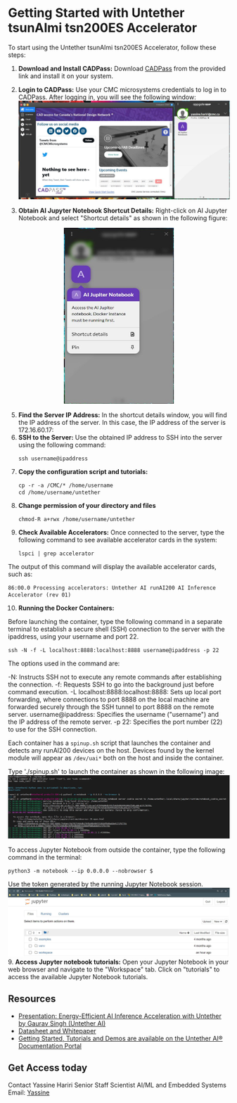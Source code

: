 # Getting Started with Untether tsunAImi tsn200ES Accelerator
To start using the Untether tsunAImi tsn200ES Accelerator, follow these steps:
1. **Download and Install CADPass:**
   Download [CADPass](https://www.cmc.ca/cadpass/) from the provided link and install it on your system.
   
2. **Login to CADPass:**
   Use your CMC microsystems credentials to log in to CADPass. After logging in, you will see the following window:
   ![Image Alt Text](https://github.com/cmcmicrosystems/Untether-tsunAImi-Accelerator/blob/main/cadpass.JPG)
   
3. **Obtain AI Jupyter Notebook Shortcut Details:**
   Right-click on AI Jupyter Notebook and select "Shortcut details" as shown in the following figure: 
<p align="center">
    <img src="https://github.com/cmcmicrosystems/Untether-tsunAImi-Accelerator/blob/main/cadpass1.JPG" alt="Image Alt Text" style="width: 250px; height: 400px;">
</p>

5. **Find the Server IP Address:**
   In the shortcut details window, you will find the IP address of the server. In this case, the IP address of the server is 172.16.60.17:    
6. **SSH to the Server:**
   Use the obtained IP address to SSH into the server using the following command:
   ```
   ssh username@ipaddress                     
   ```
7. **Copy the configuration script and tutorials:**
   ```
   cp -r -a /CMC/* /home/username
   cd /home/username/untether
   ```
8. **Change permission of your directory and files**
   ```
   chmod-R a+rwx /home/username/untether
   ```   
9. **Check Available Accelerators:**
Once connected to the server, type the following command to see available accelerator cards in the system:
   ```
   lspci | grep accelerator
   ```
The output of this command will display the available accelerator cards, such as:
   ```
   86:00.0 Processing accelerators: Untether AI runAI200 AI Inference Accelerator (rev 01)
   ```
10. **Running the Docker Containers:**

Before launching the container, type the following command in a separate terminal to establish a secure shell (SSH) connection to the server with the ipaddress, using your username and port 22.
```
ssh -N -f -L localhost:8888:localhost:8888 username@ipaddress -p 22
```
 The options used in the command are:

-N: Instructs SSH not to execute any remote commands after establishing the connection.
-f: Requests SSH to go into the background just before command execution.
-L localhost:8888:localhost:8888: Sets up local port forwarding, where connections to port 8888 on the local machine are forwarded securely through the SSH tunnel to port 8888 on the remote server.
username@ipaddress: Specifies the username ("username") and the IP address of the remote server.
-p 22: Specifies the port number (22) to use for the SSH connection.

Each container has a `spinup.sh` script that launches the container and detects any runAI200 devices on the host. Devices found by the kernel module will appear as `/dev/uai*` both on the host and inside the container.

Type './spinup.sh' to launch the container as shown in the following image:
![Image Alt Text](https://github.com/cmcmicrosystems/Untether-tsunAImi-Accelerator/blob/main/docker.JPG)

To access Jupyter Notebook from outside the container, type the following command in the terminal:
```
python3 -m notebook --ip 0.0.0.0 --nobrowser $
```
Use the token generated by the running Jupyter Notebook session.
![Image Alt Text](https://github.com/cmcmicrosystems/Untether-tsunAImi-Accelerator/blob/main/Jupyter.JPG)
9. **Access Jupyter notebook tutorials:**
Open your Jupyter Notebook in your web browser and navigate to the "Workspace" tab. Click on "tutorials" to access the available Jupyter Notebook tutorials.
## Resources
- [Presentation: Energy-Efficient AI Inference Acceleration with Untether by Gaurav Singh (Untether AI)](https://www.youtube.com/watch?v=oK7YbOD4TYk&t=2112s)
- [Datasheet and Whitepaper](https://www.untether.ai/products)
- [Getting Started, Tutorials and Demos are available on the Untether AI® Documentation Portal](https://www.untether.ai/)

## Get Access today
Contact Yassine Hariri
Senior Staff Scientist
AI/ML and Embedded Systems
Email: [Yassine](mailto:yassine.hariri@cmc.ca)
